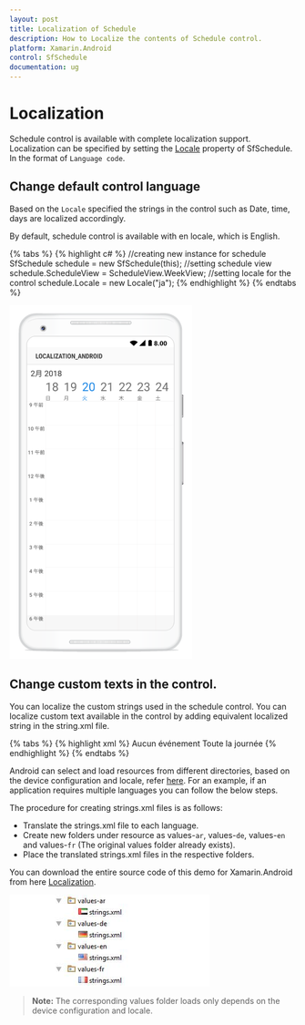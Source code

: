 ```yaml
---
layout: post
title: Localization of Schedule
description: How to Localize the contents of Schedule control.
platform: Xamarin.Android
control: SfSchedule
documentation: ug
---
```


# Localization 

Schedule control is available with complete localization support. Localization can be specified by setting the [Locale](https://help.syncfusion.com/cr/cref_files/xamarin-android/sfschedule/Syncfusion.SfSchedule.Android~Com.Syncfusion.Schedule.SfSchedule~Locale.html) property of SfSchedule. In the format of `Language code`.

## Change default control language

Based on the `Locale` specified the strings in the control such as Date, time, days are localized accordingly.

By default, schedule control is available with en locale, which is English.

{% tabs %}
{% highlight c# %}
//creating new instance for schedule
SfSchedule schedule = new SfSchedule(this);
//setting schedule view
schedule.ScheduleView = ScheduleView.WeekView;
//setting locale for the control
schedule.Locale = new Locale("ja");
{% endhighlight %}
{% endtabs %}
   

![](Localization_images/Localization_Android.png)   

## Change custom texts in the control.

You can localize the custom strings used in the schedule control. You can localize custom text available in the control by adding equivalent localized string in the string.xml file.

{% tabs %}
{% highlight xml %}
 <resources>
    <string name="No_Appointments">Aucun événement</string>
    <string name="all_day">Toute la journée</string>
 </resources>
{% endhighlight %}
{% endtabs %}

Android can select and load resources from different directories, based on the device configuration and locale, refer [here](https://developer.xamarin.com/guides/android/advanced_topics/localization/). For an example, if an application requires multiple languages you can follow the below steps.

The procedure for creating strings.xml files is as follows:

*	Translate the strings.xml file to each language.
*	Create new folders under resource as values-`ar`, values-`de`, values-`en` and values-`fr` (The original values folder already exists).
*	Place the translated strings.xml files in the respective folders.

You can download the entire source code of this demo for Xamarin.Android from
here [Localization](http://www.syncfusion.com/downloads/support/directtrac/general/ze/Localization_Android-352507966.zip).

![](Localization_images/localization_img2.jpeg)

>**Note:** The corresponding values folder loads only depends on the device configuration and locale.
